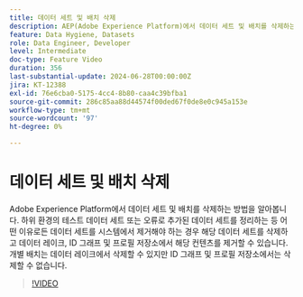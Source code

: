 ```yaml
---
title: 데이터 세트 및 배치 삭제
description: AEP(Adobe Experience Platform)에서 데이터 세트 및 배치를 삭제하는 방법을 알아봅니다.
feature: Data Hygiene, Datasets
role: Data Engineer, Developer
level: Intermediate
doc-type: Feature Video
duration: 356
last-substantial-update: 2024-06-28T00:00:00Z
jira: KT-12388
exl-id: 76e6cba0-5175-4cc4-8b80-caa4c39bfba1
source-git-commit: 286c85aa88d44574f00ded67f0de8e0c945a153e
workflow-type: tm+mt
source-wordcount: '97'
ht-degree: 0%

---
```


# 데이터 세트 및 배치 삭제

Adobe Experience Platform에서 데이터 세트 및 배치를 삭제하는 방법을 알아봅니다. 하위 환경의 테스트 데이터 세트 또는 오류로 추가된 데이터 세트를 정리하는 등 어떤 이유로든 데이터 세트를 시스템에서 제거해야 하는 경우 해당 데이터 세트를 삭제하고 데이터 레이크, ID 그래프 및 프로필 저장소에서 해당 컨텐츠를 제거할 수 있습니다. 개별 배치는 데이터 레이크에서 삭제할 수 있지만 ID 그래프 및 프로필 저장소에서는 삭제할 수 없습니다.

>[!VIDEO](https://video.tv.adobe.com/v/3429790/?learn=on&enablevpops)
